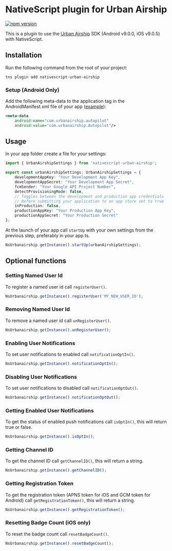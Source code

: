 # NativeScript plugin for Urban Airship
[![npm version](https://badge.fury.io/js/nativescript-urban-airship.svg)](https://www.npmjs.com/package/nativescript-urban-airship)

This is a plugin to use the [Urban Airship](https://www.urbanairship.com/) SDK (Android v9.0.0, iOS v9.0.5) with NativeScript.

## Installation
Run the following command from the root of your project:

```console
tns plugin add nativescript-urban-airship
```

### Setup (Android Only)
Add the following meta-data to the application tag in the AndroidManifest.xml file of your app ([example](./demo/app/App_Resources/Android/src/main/AndroidManifest.xml)):
```xml
<meta-data
    android:name="com.urbanairship.autopilot"
    android:value="com.urbanairship.Autopilot"/>
```

## Usage
In your app folder create a file for your settings:

```ts
import { UrbanAirshipSettings } from 'nativescript-urban-airship';

export const urbanAirshipSettings: UrbanAirshipSettings = {
    developmentAppKey: "Your Development App Key",
    developmentAppSecret: "Your Development App Secret",
    fcmSender: "Your Google API Project Number",
    detectProvisioningMode: false,
    // Toggles between the development and production app credentials
    // Before submitting your application to an app store set to true
    inProduction: false,
    productionAppKey: "Your Production App Key",
    productionAppSecret: "Your Production Secret"
};
```

At the launch of your app call `startUp` with your own settings from the previous step, preferably in your app.ts.

```ts
NsUrbanairship.getInstance().startUp(urbanAirshipSettings);
```

## Optional functions

### Setting Named User Id
To register a named user id call `registerUser()`.

```ts
NsUrbanairship.getInstance().registerUser('MY_NEW_USER_ID');
```

### Removing Named User Id
To remove a named user id call `unRegisterUser()`.

```ts
NsUrbanairship.getInstance().unRegisterUser();
```

### Enabling User Notifications
To set user notifications to enabled call `notificationOptIn()`.

```ts
NsUrbanairship.getInstance().notificationOptIn();
```

### Disabling User Notifications
To set user notifications to disabled call `notificationOptOut()`.

```ts
NsUrbanairship.getInstance().notificationOptOut();
```

### Getting Enabled User Notifications
To get the status of enabled push notifications call `isOptIn()`, this will return true or false.

```ts
NsUrbanairship.getInstance().isOptIn();
```

### Getting Channel ID
To get the channel ID call `getChannelID()`, this will return a string.

```ts
NsUrbanairship.getInstance().getChannelID();
```

### Getting Registration Token
To get the registration token (APNS token for iOS and GCM token for Android) call `getRegistrationToken()`, this will return a string.

```ts
NsUrbanairship.getInstance().getRegistrationToken();
```

### Resetting Badge Count (iOS only)
To reset the badge count call `resetBadgeCount()`.

```ts
NsUrbanairship.getInstance().resetBadgeCount();
```